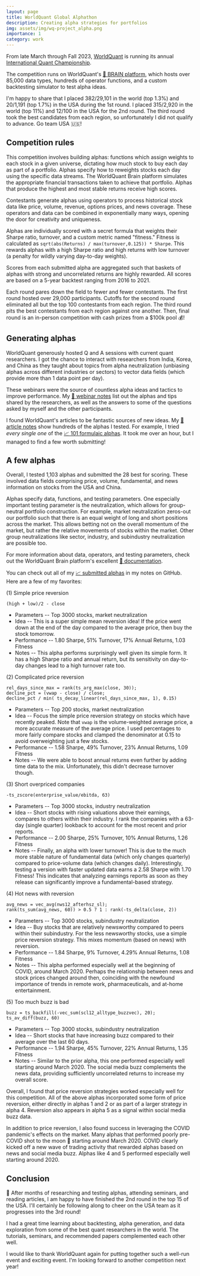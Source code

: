 ```yaml
---
layout: page
title: WorldQuant Global Alphathon
description: Creating alpha strategies for portfolios
img: assets/img/wq-project_alpha.png
importance: 1
category: work
---
```


From late March through Fall 2023, [WorldQuant](https://www.worldquant.com) is
running its annual [International Quant
Championship](https://www.worldquant.com/brain/iqc/).

The competition runs on WorldQuant's [🧠 BRAIN
platform](https://www.worldquant.com/brain/), which hosts over 85,000 data
types, hundreds of operator functions, and a custom backtesting simulator to
test alpha ideas.

I'm happy to share that I placed 382/29,101 in the world (top 1.3%) and 20/1,191
(top 1.7%) in the USA during the 1st round. I placed 315/2,920 in the world (top
11%) and 12/100 in the USA for the 2nd round. The third round took the best
candidates from each region, so unfortunately I did not qualify to advance. Go
team USA 🇺🇸!

## Competition rules

This competition involves building alphas: functions which assign weights to
each stock in a given universe, dictating how much stock to buy each day as part
of a portfolio. Alphas specify how to reweights stocks each day using the
specific data streams. The WorldQuant Brain platform simulates the appropriate
financial transactions taken to achieve that portfolio. Alphas that produce the
highest and most stable returns receive high scores.

Contestants generate alphas using operators to process historical stock data
like price, volume, revenue, options prices, and news coverage. These operators
and data can be combined in exponentially many ways, opening the door for
creativity and uniqueness.

Alphas are individually scored with a secret formula that weights their Sharpe
ratio, turnover, and a custom metric named "fitness." Fitness is calculated as
`sqrt(abs(Returns) / max(turnover,0.125)) * Sharpe`. This rewards alphas with
a high Sharpe ratio and high returns with low turnover (a penalty for wildly
varying day-to-day weights). 

Scores from each submitted alpha are aggregated such that baskets of alphas with
strong and uncorrelated returns are highly rewarded. All scores are based on a
5-year backtest ranging from 2016 to 2021.

Each round pares down the field to fewer and fewer contestants. The first round
hosted over 29,000 participants. Cutoffs for the second round eliminated all but
the top 100 contestants from each region. The third round pits the best
contestants from each region against one another. Then, final round is an
in-person competition with cash prizes from a $100k pool 💰!

## Generating alphas

WorldQuant generously hosted Q and A sessions with current quant researchers. I
got the chance to interact with researchers from India, Korea, and China as they
taught about topics from alpha neutralization (unbiasing alphas across different
industries or sectors) to vector data fields (which provide more than 1 data
point per day). 

These webinars were the source of countless alpha ideas and tactics to improve performance. 
My [📝 webinar notes][webinar] list out the alphas and tips shared by the researchers, as well as the 
answers to some of the questions asked by myself and the other participants.

I found WorldQuant's articles to be fantastic sources of new ideas. My
[📝 article notes][ideas] show hundreds of the alphas I tested. For example, I
tried *every single one* of the [📈 101 formulaic alphas](https://arxiv.org/pdf/1601.00991.pdf). 
It took me over an hour, but I managed to find a few worth submitting!

## A few alphas

Overall, I tested 1,103 alphas and submitted the 28 best for scoring. These
involved data fields comprising price, volume, fundamental, and news information
on stocks from the USA and China.

Alphas specify data, functions, and testing parameters. One especially important
testing parameter is the neutralization, which allows for group-neutral
portfolio construction. For example, market neutralization zeros-out our 
portfolio such that there is an equal weight of long and short positions across
the market. This allows betting not on the overall momentum of the market,
but rather the relative movements of stocks within the market. Other group
neutralizations like sector, industry, and subindustry neutralization are
possible too.

For more information about data, operators, and testing parameters, check out
the WorldQuant Brain platform's excellent [📑 documentation][braindocs].

You can check out all of my [📈 submitted alphas][alphas] in my notes on GitHub.
Here are a few of my favorites:

(1) Simple price reversion
```
(high + low)/2 - close
```
  * Parameters -- Top 3000 stocks, market neutralization
  * Idea -- This is a super simple mean reversion idea! If the price went down
    at the end of the day compared to the average price, then buy the stock
    tomorrow.
  * Performance -- 1.80 Sharpe, 51% Turnover, 17% Annual Returns, 1.03 Fitness
  * Notes -- This alpha performs surprisingly well given its simple form. It has
    a high Sharpe ratio and annual return, but its sensitivity on day-to-day
    changes lead to a high turnover rate too.

(2) Complicated price reversion
```
rel_days_since_max = rank(ts_arg_max(close, 30));
decline_pct = (vwap - close) / close;
decline_pct / min( ts_decay_linear(rel_days_since_max, 1), 0.15)
```
  * Parameters -- Top 200 stocks, market neutralization
  * Idea -- Focus the simple price reversion strategy on stocks which have
    recently peaked. Note that `vwap` is the volume-weighted average price, a
    more accurate measure of the average price. I used percentages to more
    fairly compare stocks and clamped the denominator at 0.15 to avoid
    overweighting just a few stocks.
  * Performance -- 1.58 Sharpe, 49% Turnover, 23% Annual Returns, 1.09 Fitness
  * Notes -- We were able to boost annual returns even further by adding time
    data to the mix. Unfortunately, this didn't decrease turnover though.

(3) Short overpriced companies
```
-ts_zscore(enterprise_value/ebitda, 63)
```
  * Parameters -- Top 3000 stocks, industry neutralization
  * Idea -- Short stocks with rising valuations above their earnings, compares
    to others within their industry. I rank the companies with a 63-day (single
    quarter) lookback to account for the most recent and prior reports.
  * Performance -- 2.00 Sharpe, 25% Turnover, 10% Annual Returns, 1.26 Fitness
  * Notes -- Finally, an alpha with lower turnover! This is due to the much
    more stable nature of fundamental data (which only changes quarterly)
    compared to price-volume data (which changes daily). Interestingly, testing
    a version with faster updated data earns a 2.58 Sharpe with 1.70 Fitness!
    This indicates that analyzing earnings reports as soon as they release can
    significantly improve a fundamental-based strategy.

(4) Hot news with reversion
```
avg_news = vec_avg(nws12_afterhsz_sl);
rank(ts_sum(avg_news, 60)) > 0.5 ? 1 : rank(-ts_delta(close, 2))
```
  * Parameters -- Top 3000 stocks, subindustry neutralization
  * Idea -- Buy stocks that are relatively newsworthy compared to peers within
    their subindustry. For the less newsworthy stocks, use a simple price
    reversion strategy. This mixes momentum (based on news) with reversion.
  * Performance -- 1.84 Sharpe, 9% Turnover, 4.29% Annual Returns, 1.08 Fitness 
  * Notes -- This alpha performed especially well at the beginning of COVID,
    around March 2020. Perhaps the relationship between news and stock prices
    changed around then, coinciding with the newfound importance of trends in
    remote work, pharmaceuticals, and at-home entertainment.

(5) Too much buzz is bad
```
buzz = ts_backfill(-vec_sum(scl12_alltype_buzzvec), 20);
ts_av_diff(buzz, 60)
```
  * Parameters -- Top 3000 stocks, subindustry neutralization
  * Idea -- Short stocks that have increasing buzz compared to their average
    over the last 60 days.
  * Performance -- 1.94 Sharpe, 45% Turnover, 22% Annual Returns, 1.35 Fitness
  * Notes -- Similar to the prior alpha, this one performed especially well
    starting around March 2020. The social media buzz complements the news data,
    providing sufficiently uncorrelated returns to increase my overall score.

Overall, I found that price reversion strategies worked especially well for this
competition. All of the above alphas incorporated some form of price reversion,
either directly in alphas 1 and 2 or as part of a larger strategy in alpha 4.
Reversion also appears in alpha 5 as a signal within social media buzz data.

In addition to price reversion, I also found success in leveraging the COVID
pandemic's effects on the market. Many alphas that performed poorly pre-COVID
shot to the moon 🚀 starting around March 2020. COVID clearly kicked off a new
wave of trading activity that rewarded alphas based on news and social media
buzz. Alphas like 4 and 5 performed especially well starting around 2020.

## Conclusion

🎉 After months of researching and testing alphas, attending seminars, and
reading articles, I am happy to have finished the 2nd round in the top 15 of the
USA. I'll certainly be following along to cheer on the USA team as it progresses
into the 3rd round!

I had a great time learning about backtesting, alpha generation, and data
exploration from some of the best quant researchers in the world. The tutorials,
seminars, and recommended papers complemented each other well.

I would like to thank WorldQuant again for putting together such a well-run
event and exciting event. I'm looking forward to another competition next
year!

[alphas]: https://github.com/jglazar/notes/blob/main/quant_interview/submitted_alphas.md
[ideas]: https://github.com/jglazar/notes/blob/main/quant_interview/alpha_ideas.md
[webinar]: https://github.com/jglazar/notes/blob/main/quant_interview/worldquant_seminar.md
[braindocs]: https://platform.worldquantbrain.com/sign-in
